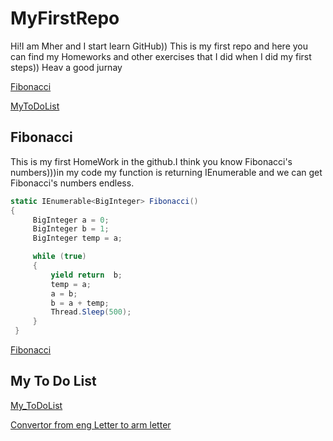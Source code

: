 # MyFirstRepo
Hi!I am Mher and I start learn GitHub))
This is my first repo and here you can find my Homeworks and other exercises that I did when I did my first steps))
Heav a good jurnay

[Fibonacci](##fibonacci)

[MyToDoList](##-my-to-do-list)


## Fibonacci


This is my first HomeWork in the github.I think you know Fibonacci's numbers)))in my code my function is returning IEnumerable<BigInteger> and we can get Fibonacci's numbers endless.
  
  ```csharp
  static IEnumerable<BigInteger> Fibonacci()
  {
       BigInteger a = 0;
       BigInteger b = 1;
       BigInteger temp = a;

       while (true)
       {
           yield return  b;
           temp = a;
           a = b;
           b = a + temp;
           Thread.Sleep(500);
       }
   }
  ```

[Fibonacci](https://github.com/MherMelkonyan/MyFirstRepo/tree/master/MIC.Volo/MIC.Volo.HW_FibFunc)

## My To Do List

[My_ToDoList](https://github.com/MherMelkonyan/MyFirstRepo/tree/master/MIC.Volo/MIC.Volo_Convertor_Eng-Arm)

[Convertor from eng Letter to arm letter](https://github.com/MherMelkonyan/MyFirstRepo/tree/master/MIC.Volo/MIC.Volo_ToDoList)
